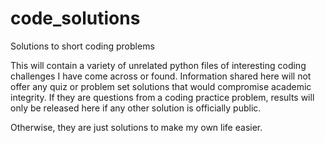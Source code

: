 # code_solutions
Solutions to short coding problems

This will contain a variety of unrelated python files of interesting coding challenges I have come across or found.
Information shared here will not offer any quiz or problem set solutions that would compromise academic integrity.
If they are questions from a coding practice problem, results will only be released here if any other solution is officially public.

Otherwise, they are just solutions to make my own life easier.
